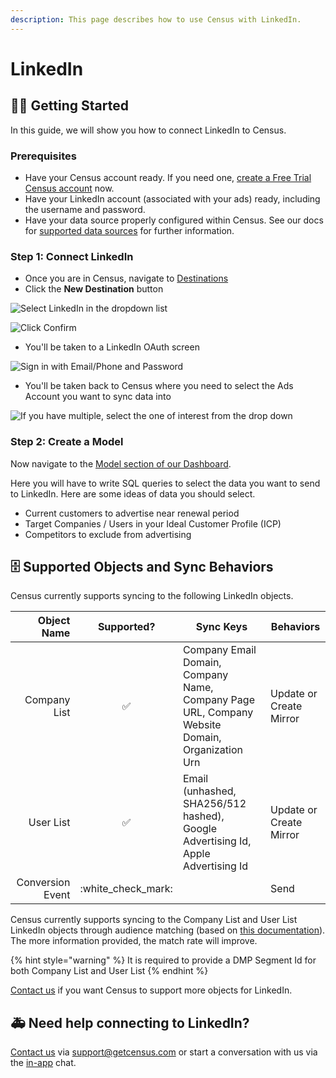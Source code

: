 ```yaml
---
description: This page describes how to use Census with LinkedIn.
---
```


# LinkedIn

## 🏃‍♀️ Getting Started

In this guide, we will show you how to connect LinkedIn to Census.

### Prerequisites

* Have your Census account ready. If you need one, [create a Free Trial Census account](https://app.getcensus.com/) now.
* Have your LinkedIn account (associated with your ads) ready, including the username and password.
* Have your data source properly configured within Census. See our docs for [supported data sources](broken-reference) for further information.

### Step 1: Connect LinkedIn

* Once you are in Census, navigate to [Destinations](https://app.getcensus.com/destinations)
* Click the **New Destination** button

![Select LinkedIn in the dropdown list](<../.gitbook/assets/LinkedIn Connection Button.png>)

![Click Confirm](<../.gitbook/assets/Confirm Census Connecting.png>)

* You'll be taken to a LinkedIn OAuth screen

![Sign in with Email/Phone and Password](<../.gitbook/assets/LinkedIn Username and Password Oauth.png>)

* You'll be taken back to Census where you need to select the Ads Account you want to sync data into

![If you have multiple, select the one of interest from the drop down](<../.gitbook/assets/Choose LI Account.png>)

### Step 2: Create a Model

Now navigate to the [Model section of our Dashboard](https://app.getcensus.com/models).​‌

Here you will have to write SQL queries to select the data you want to send to LinkedIn. Here are some ideas of data you should select‌.

* Current customers to advertise near renewal period
* Target Companies / Users in your Ideal Customer Profile (ICP)
* Competitors to exclude from advertising

## 🗄 Supported Objects and Sync Behaviors

Census currently supports syncing to the following LinkedIn objects.

|  **Object Name** |    **Supported?**    | **Sync Keys**                                                                                  | **Behaviors**                     |
| ---------------: | :------------------: | ---------------------------------------------------------------------------------------------- | --------------------------------- |
|     Company List |           ✅          | Company Email Domain, Company Name, Company Page URL, Company Website Domain, Organization Urn | <p>Update or Create<br>Mirror</p> |
|        User List |           ✅          | Email (unhashed, SHA256/512 hashed), Google Advertising Id, Apple Advertising Id               | <p>Update or Create<br>Mirror</p> |
| Conversion Event | :white\_check\_mark: |                                                                                                | Send                              |

Census currently supports syncing to the Company List and User List LinkedIn objects through audience matching (based on [this documentation](https://docs.microsoft.com/en-us/linkedin/marketing/integrations/matched-audiences/matched-audiences)). The more information provided, the match rate will improve.

{% hint style="warning" %}
It is required to provide a DMP Segment Id for both Company List and User List
{% endhint %}

[Contact us](mailto:support@getcensus.com) if you want Census to support more objects for LinkedIn.

## 🚑 Need help connecting to LinkedIn?

[Contact us](mailto:support@getcensus.com) via support@getcensus.com or start a conversation with us via the [in-app](https://app.getcensus.com) chat.
